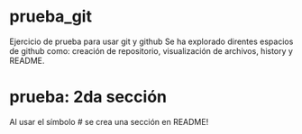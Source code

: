 # prueba_git
Ejercicio de prueba para usar git y github
Se ha explorado direntes espacios de github como: creación de repositorio, visualización de archivos, history y README.
# prueba: 2da sección
Al usar el símbolo # se crea una sección en README!
